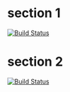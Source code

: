 # section 1

[![Build Status](https://travis-ci.org/magician/wonders.svg?branch=master)](https://travis-ci.org/magician/wonders)

# section 2

[![Build Status](https://travis-ci.org/magician/new-wonders.svg?branch=master)](https://travis-ci.org/magician/new-wonders)
